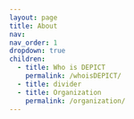 ```yaml
---
layout: page
title: About
nav: 
nav_order: 1
dropdown: true
children:
  - title: Who is DEPICT
    permalink: /whoisDEPICT/
  - title: divider
  - title: Organization 
    permalink: /organization/
---
```


